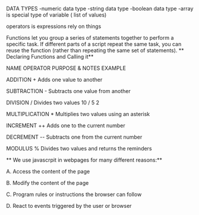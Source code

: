 DATA TYPES
-numeric data type
-string data type
-boolean data type
-array is special type of variable ( list of values)


operators is expressions rely on things


Functions let you group a series of statements together to perform a specific task. 
If different parts of a script repeat the same task, you can reuse the function 
(rather than repeating the same set of statements).
** Declaring Functions and Calling it**


NAME	OPERATOR	PURPOSE & NOTES	EXAMPLE	

ADDITION	+	Adds one value to another	

SUBTRACTION	-	Subtracts one value from another	

DIVISION	/	Divides two values	10 / 5	2

MULTIPLICATION	*	Multiplies two values using an asterisk	

INCREMENT	++	Adds one to the current number	

DECREMENT	--	Subtracts one from the current number

MODULUS	%	Divides two values and returns the reminders	


** We use javascrpit in webpages for many different reasons:**

A. Access the content of the page

B. Modify the content of the page

C. Program rules or instructions the browser can follow

D. React to events triggered by the user or browser

